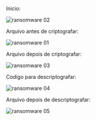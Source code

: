 Inicio:

![ransomware 02](https://github.com/user-attachments/assets/ccb0c4e5-7fc0-4f2c-b704-f832c4acdef7)

Arquivo antes de criptografar:

![ransomware 01](https://github.com/user-attachments/assets/b8507dc7-2b4d-4e53-93ad-897ebfc3a09e)

Arquivo depois de criptografar:

![ransomware 03](https://github.com/user-attachments/assets/314e1bf0-5516-4856-bf0a-9a7f7d850c26)

Codigo para descriptografar:

![ransomware 04](https://github.com/user-attachments/assets/ef8e39e9-43d4-444b-9ca5-138e02db2185)

Arquivo depois de descriptografar:

![ransomware 05](https://github.com/user-attachments/assets/364f3862-6985-4056-ac9b-2f837d4047c0)
